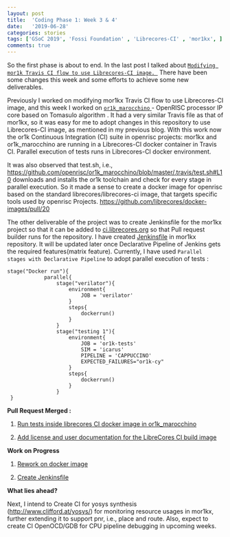 ```yaml
---
layout: post
title:  'Coding Phase 1: Week 3 & 4'
date:   '2019-06-28'
categories: stories
tags: ['GSoC 2019', 'Fossi Foundation' , 'Librecores-CI' , 'mor1kx', ]
comments: true
---
```


So the first phase is about to end. In the last post I talked about 
<a href = "http://nancychauhan.in/stories/2019/06/08/gsoc-week1_2/">
``Modifying mor1k Travis CI flow to use Librecores-CI image. ``</a> 
There have been some changes this week and some efforts to achieve some new deliverables.

Previously I worked on modifying mor1kx Travis CI flow to use Librecores-CI image, and this week I worked on 
<a href= "https://github.com/openrisc/or1k_marocchino"> ``or1k_marocchino`` </a>- OpenRISC processor IP core based on Tomasulo algorithm .
It had a very similar Travis file as that of mor1kx, so it was easy for me to adopt changes in this repository to use Librecores-CI image, 
as mentioned in my previous blog. With this work now the or1k Continuous Integration (CI) suite in openrisc projects: mor1kx and or1k_marocchino are running
in a Librecores-CI docker container in Travis CI. Parallel execution of tests runs in Librecores-CI docker environment.

It was also observed that test.sh, i.e., <a href= "https://github.com/openrisc/or1k_marocchino/blob/master/.travis/test.sh#L10">https://github.com/openrisc/or1k_marocchino/blob/master/.travis/test.sh#L10</a>
downloads and installs the or1k toolchain and check for every stage in parallel execution. So it made a sense to create a docker image for openrisc based on the standard librecores/librecores-ci image, that targets specific tools used by openrisc Projects. 
<a href="https://github.com/librecores/docker-images/pull/20">https://github.com/librecores/docker-images/pull/20</a>

The other deliverable of the project was to create Jenkinsfile for the mor1kx project so that it can be added to <a href = "https://ci.librecores.org/">ci.librecores.org</a> so that Pull request builder runs for the repository. I have created <a href ="https://github.com/openrisc/mor1kx/pull/84">Jenkinsfile</a> in mor1kx repository. 
It will be updated later once Declarative Pipeline of Jenkins gets the required features(matrix feature). Currently, I have 
used `Parallel stages with Declarative Pipeline` to adopt parallel execution of tests : 

```
stage("Docker run"){
            parallel{
                stage("verilator"){
                    environment{
                        JOB = 'verilator'
                    }
                    steps{
                        dockerrun()
                    }
                }
                stage("testing 1"){
                    environment{
                        JOB = 'or1k-tests'
                        SIM = 'icarus'
                        PIPELINE = 'CAPPUCCINO'
                        EXPECTED_FAILURES="or1k-cy"
                    }
                    steps{
                        dockerrun()
                    }
                }
 }
  ```

<strong> Pull Request Merged :</strong>

 1) <a href="https://github.com/openrisc/or1k_marocchino/pull/10">Run tests inside librecores CI docker image in or1k_marocchino
</a>
    
 2) <a href="https://github.com/librecores/docker-images/pull/16">Add license and user documentation for the LibreCores CI build image</a>

<strong>Work on Progress</strong>

1) <a href ="https://github.com/librecores/docker-images/pull/20"> Rework on docker image  </a>

2) <a href ="https://github.com/openrisc/mor1kx">Create Jenkinsfile</a>

<strong>What lies ahead?</strong>

Next, I intend to Create CI for yosys synthesis (<a href="http://www.clifford.at/yosys/">http://www.clifford.at/yosys/</a>) for monitoring resource usages in mor1kx, 
further extending it to support pnr, i.e., place and route. Also, expect to create CI OpenOCD/GDB for CPU pipeline debugging in upcoming weeks.

